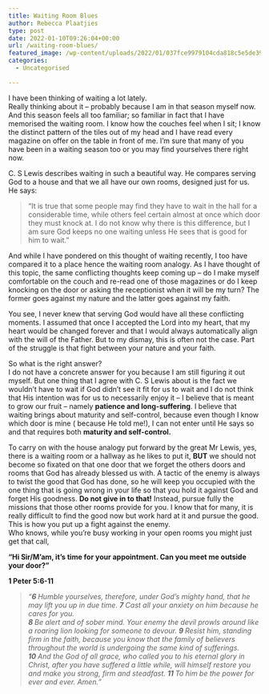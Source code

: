 ```yaml
---
title: Waiting Room Blues
author: Rebecca Plaatjies
type: post
date: 2022-01-10T09:26:04+00:00
url: /waiting-room-blues/
featured_image: /wp-content/uploads/2022/01/037fce9979104cda818c5e5de395279f-scaled-1.jpg
categories:
  - Uncategorised

---
```

<figure></figure> 

I have been thinking of waiting a lot lately.  
Really thinking about it – probably because I am in that season myself now.  
And this season feels all too familiar; so familiar in fact that I have memorised the waiting room. I know how the couches feel when I sit; I know the distinct pattern of the tiles out of my head and I have read every magazine on offer on the table in front of me. I’m sure that many of you have been in a waiting season too or you may find yourselves there right now.

C. S Lewis describes waiting in such a beautiful way. He compares serving God to a house and that we all have our own rooms, designed just for us. He says:

<blockquote class="wp-block-quote is-layout-flow wp-block-quote-is-layout-flow">
  <p>
    “It is true that some people may find they have to wait in the hall for a considerable time, while others feel certain almost at once which door they must knock at. I do not know why there is this difference, but I am sure God keeps no one waiting unless He sees that is good for him to wait.”
  </p>
</blockquote>

And while I have pondered on this thought of waiting recently, I too have compared it to a place hence the waiting room analogy. As I have thought of this topic, the same conflicting thoughts keep coming up – do I make myself comfortable on the couch and re-read one of those magazines or do I keep knocking on the door or asking the receptionist when it will be my turn? The former goes against my nature and the latter goes against my faith.

You see, I never knew that serving God would have all these conflicting moments. I assumed that once I accepted the Lord into my heart, that my heart would be changed forever and that I would always automatically align with the will of the Father. But to my dismay, this is often not the case. Part of the struggle is that fight between your nature and your faith.

So what is the right answer?  
I do not have a concrete answer for you because I am still figuring it out myself. But one thing that I agree with C. S Lewis about is the fact we wouldn’t have to wait if God didn’t see it fit for us to wait and I do not think that His intention was for us to necessarily enjoy it – I believe that is meant to grow our fruit – namely **patience and long-suffering**. I believe that waiting brings about maturity and self-control, because even though I know which door is mine ( because He told me!), I can not enter until He says so and that requires both **maturity and self-control.** 

To carry on with the house analogy put forward by the great Mr Lewis, yes, there is a waiting room or a hallway as he likes to put it, **BUT** we should not become so fixated on that one door that we forget the others doors and rooms that God has already blessed us with. A tactic of the enemy is always to twist the good that God has done, so he will keep you occupied with the one thing that is going wrong in your life so that you hold it against God and forget His goodness. **Do not give in to that!** Instead, pursue fully the missions that those other rooms provide for you. I know that for many, it is really difficult to find the good now but work hard at it and pursue the good. This is how you put up a fight against the enemy.  
Who knows, while you’re busy working in your open rooms you might just get that call,

**“Hi Sir/M’am, it’s time for your appointment. Can you meet me outside your door?”**

**1 Peter 5:6-11**

<blockquote class="wp-block-quote is-layout-flow wp-block-quote-is-layout-flow">
  <p>
    <em>“<strong>6 </strong>Humble yourselves, therefore, under God’s mighty hand, that he may lift you up in due time. <strong>7 </strong>Cast all your anxiety on him because he cares for you.</em><br /><strong><em>8 </em></strong><em>Be alert and of sober mind. Your enemy the devil prowls around like a roaring lion looking for someone to devour. </em><strong><em>9 </em></strong><em>Resist him, standing firm in the faith, because you know that the family of believers throughout the world is undergoing the same kind of sufferings.</em><br /><strong><em>10 </em></strong><em>And the God of all grace, who called you to his eternal glory in Christ, after you have suffered a little while, will himself restore you and make you strong, firm and steadfast. </em><strong><em>11 </em></strong><em>To him be the power for ever and ever. Amen.”</em>
  </p>
</blockquote>